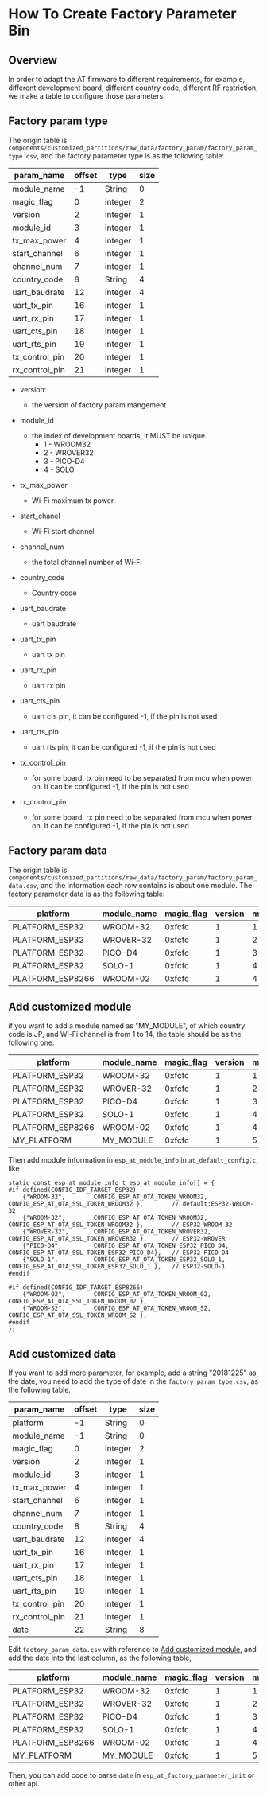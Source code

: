 How To Create Factory Parameter Bin
=============

## Overview
In order to adapt the AT firmware to different requirements, for example, different development board, different country code, different RF restriction, we make a table to configure those parameters.

## Factory param type 

The origin table is `components/customized_partitions/raw_data/factory_param/factory_param_type.csv`, and the factory parameter type is as the following table:

| param_name    | offset |  type   | size |
| ------------- | ------ | ------- | ---- |
| module_name   |    -1   | String  |   0  |
| magic_flag    |    0   | integer |   2  |
| version       |    2   | integer |   1  |
| module_id     |    3   | integer |   1  |
| tx_max_power  |    4   | integer |   1  |
| start_channel |    6   | integer |   1  |
| channel_num   |    7   | integer |   1  |
| country_code  |    8   | String  |   4  |
| uart_baudrate |   12   | integer |   4  |
| uart_tx_pin   |   16   | integer |   1  |
| uart_rx_pin   |   17   | integer |   1  |
| uart_cts_pin  |   18   | integer |   1  |
| uart_rts_pin  |   19   | integer |   1  |
| tx_control_pin|   20   | integer |   1  |
| rx_control_pin|   21   | integer |   1  |

 - version:
   - the version of factory param mangement
   
 - module_id
   - the index of development boards, it MUST be unique.
     - 1 - WROOM32
     - 2 - WROVER32
     - 3 - PICO-D4
     - 4 - SOLO
     
 - tx\_max_power
   - Wi-Fi maximum tx power
   
 - start_chanel
   - Wi-Fi start channel
   
 - channel_num
   - the total channel number of Wi-Fi
   
 - country_code
   - Country code
   
 - uart_baudrate
   - uart baudrate
   
 - uart\_tx_pin
   - uart tx pin
   
 - uart\_rx_pin
   - uart rx pin
   
 - uart\_cts_pin
   - uart cts pin, it can be configured -1, if the pin is not used
   
 - uart\_rts_pin
   - uart rts pin, it can be configured -1, if the pin is not used

 - tx\_control\_pin 
   - for some board, tx pin need to be separated from mcu when power on. It can be configured -1, if the pin is not used

 - rx\_control\_pin 
   - for some board, rx pin need to be separated from mcu when power on. It can be configured -1, if the pin is not used
   
## Factory param data 

The origin table is `components/customized_partitions/raw_data/factory_param/factory_param_data.csv`, and the information each row contains is about one module. The factory parameter data is as the following table:

| platform | module_name | magic_flag | version | module_id | tx_max_power | start_channel | channel_num | country_code | uart_baudrate | uart_tx_pin | uart_rx_pin | uart_cts_pin | uart_rts_pin | tx_control_pin | rx_control_pin
|---|---|---|---|---|---|---| ---|---|---|---|---|---|---|---|---|
| PLATFORM_ESP32 | WROOM-32 |0xfcfc|1|1|1|1|13|CN|115200|17|16|15|14|-1|-1
| PLATFORM_ESP32 | WROVER-32|0xfcfc|1|2|1|1|13|CN|115200|22|19|15|14|-1|-1
| PLATFORM_ESP32 | PICO-D4  |0xfcfc|1|3|1|1|13|CN|115200|22|19|15|14|-1|-1
| PLATFORM_ESP32 | SOLO-1   |0xfcfc|1|4|1|1|13|CN|115200|17|16|15|14|-1|-1
| PLATFORM_ESP8266 | WROOM-02   |0xfcfc|1|4|1|1|13|CN|115200|15|13|3|1|5|-1

<a name="Add_Customized_Module"></a>
## Add customized module

if you want to add a module named as "MY_MODULE", of which country code is JP, and Wi-Fi channel is from 1 to 14, the table should be as the following one:

| platform | module_name | magic_flag | version | module_id | tx_max_power | start_channel | channel_num | country_code | uart_baudrate | uart_tx_pin | uart_rx_pin | uart_cts_pin | uart_rts_pin | tx_control_pin | rx_control_pin
|---|---|---|---|---|---|---| ---|---|---|---|---|---|---|---|---|
| PLATFORM_ESP32 | WROOM-32 |0xfcfc|1|1|1|1|13|CN|115200|17|16|15|14|-1|-1|
| PLATFORM_ESP32 | WROVER-32|0xfcfc|1|2|1|1|13|CN|115200|22|19|15|14|-1|-1|
| PLATFORM_ESP32 | PICO-D4  |0xfcfc|1|3|1|1|13|CN|115200|22|19|15|14|-1|-1|
| PLATFORM_ESP32 | SOLO-1   |0xfcfc|1|4|1|1|13|CN|115200|17|16|15|14|-1|-1|
| PLATFORM_ESP8266 | WROOM-02   |0xfcfc|1|4|1|1|13|CN|115200|15|13|3|1|5|-1|
| MY_PLATFORM | MY_MODULE|0xfcfc|1|5|1|1|14|JP|115200|17|16|15|14|-1|-1|

Then add module information in `esp_at_module_info` in `at_default_config.c`, like

```
static const esp_at_module_info_t esp_at_module_info[] = {
#if defined(CONFIG_IDF_TARGET_ESP32)
    {"WROOM-32",        CONFIG_ESP_AT_OTA_TOKEN_WROOM32,       CONFIG_ESP_AT_OTA_SSL_TOKEN_WROOM32 },        // default:ESP32-WROOM-32
    {"WROOM-32",        CONFIG_ESP_AT_OTA_TOKEN_WROOM32,       CONFIG_ESP_AT_OTA_SSL_TOKEN_WROOM32 },        // ESP32-WROOM-32
    {"WROVER-32",       CONFIG_ESP_AT_OTA_TOKEN_WROVER32,      CONFIG_ESP_AT_OTA_SSL_TOKEN_WROVER32 },       // ESP32-WROVER
    {"PICO-D4",         CONFIG_ESP_AT_OTA_TOKEN_ESP32_PICO_D4, CONFIG_ESP_AT_OTA_SSL_TOKEN_ESP32_PICO_D4},   // ESP32-PICO-D4
    {"SOLO-1",          CONFIG_ESP_AT_OTA_TOKEN_ESP32_SOLO_1,  CONFIG_ESP_AT_OTA_SSL_TOKEN_ESP32_SOLO_1 },   // ESP32-SOLO-1
#endif

#if defined(CONFIG_IDF_TARGET_ESP8266)
    {"WROOM-02",        CONFIG_ESP_AT_OTA_TOKEN_WROOM_02,       CONFIG_ESP_AT_OTA_SSL_TOKEN_WROOM_02 },
    {"WROOM-S2",        CONFIG_ESP_AT_OTA_TOKEN_WROOM_S2,       CONFIG_ESP_AT_OTA_SSL_TOKEN_WROOM_S2 },
#endif
};
```
## Add customized data

If you want to add more parameter, for example, add a string "20181225" as the date, you need to add the type of date in the `factory_param_type.csv`, as the following table.

| param_name    | offset |  type   | size |
| ------------- | ------ | ------- | ---- |
| platform      |   -1   | String  |   0  |
| module_name   |   -1   | String  |   0  |
| magic_flag    |    0   | integer |   2  |
| version       |    2   | integer |   1  |
| module_id     |    3   | integer |   1  |
| tx_max_power  |    4   | integer |   1  |
| start_channel |    6   | integer |   1  |
| channel_num   |    7   | integer |   1  |
| country_code  |    8   | String  |   4  |
| uart_baudrate |   12   | integer |   4  |
| uart_tx_pin   |   16   | integer |   1  |
| uart_rx_pin   |   17   | integer |   1  |
| uart_cts_pin  |   18   | integer |   1  |
| uart_rts_pin  |   19   | integer |   1  |
| tx_control_pin |   20   | integer |  1  |
| rx_control_pin |   21   | integer |  1  |
| date     |   22   | String  |   8  |

Edit `factory_param_data.csv` with reference to 
[Add customized module](#Add_Customized_Module), and add the date into the last column, as the following table,

| platform | module_name | magic_flag | version | module_id | tx_max_power | start_channel | channel_num | country_code | uart_baudrate | uart_tx_pin | uart_rx_pin | uart_cts_pin | uart_rts_pin | tx_control_pin | rx_control_pin | data
|---|---|---|---|---|---|---| ---|---|---|---|---|---|---|---|---|---|
| PLATFORM_ESP32 | WROOM-32 |0xfcfc|1|1|1|1|13|CN|115200|17|16|15|14|-1|-1| |
| PLATFORM_ESP32 | WROVER-32|0xfcfc|1|2|1|1|13|CN|115200|22|19|15|14|-1|-1| |
| PLATFORM_ESP32 | PICO-D4  |0xfcfc|1|3|1|1|13|CN|115200|22|19|15|14|-1|-1| |
| PLATFORM_ESP32 | SOLO-1   |0xfcfc|1|4|1|1|13|CN|115200|17|16|15|14|-1|-1| |
| PLATFORM_ESP8266 | WROOM-02   |0xfcfc|1|4|1|1|13|CN|115200|15|13|3|1|5|-1| |
| MY_PLATFORM | MY_MODULE|0xfcfc|1|5|1|1|14|JP|115200|17|16|15|14|-1|-1|20181225|

Then, you can add code to parse `date` in `esp_at_factory_parameter_init` or other api.